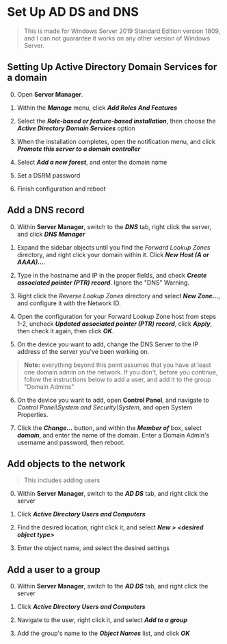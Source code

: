 <!--
SPDX-FileCopyrightText: 2020 - 2023 Eli Array Minkoff

SPDX-License-Identifier: MIT
-->

# Set Up AD DS and DNS

> This is made for Windows Server 2019 Standard Edition version 1809, and I can not guarantee it works on any other version of Windows Server.

## Setting Up Active Directory Domain Services for a domain

0. Open **Server Manager**.

1. Within the ***Manage*** menu, click ***Add Roles And Features***

2. Select the ***Role-based or feature-based installation***, then choose the ***Active Directory Domain Services*** option

3. When the installation completes, open the notification menu, and click ***Promote this server to a domain controller***

4. Select ***Add a new forest***, and enter the domain name

5. Set a DSRM password

6. Finish configuration and reboot

## Add a DNS record

0. Within **Server Manager**, switch to the ***DNS*** tab, right click the server, and click ***DNS Manager***

1. Expand the sidebar objects until you find the *Forward Lookup Zones* directory, and right click your domain within it. Click ***New Host (A or AAAA)...***.

2. Type in the hostname and IP in the proper fields, and check ***Create associated pointer (PTR) record***. Ignore the "DNS" Warning.

3. Right click the *Reverse Lookup Zones* directory and select ***New Zone...***, and configure it with the Network ID.

4. Open the configuration for your Forward Lookup Zone host from steps 1-2, uncheck ***Updated associated pointer (PTR) record***, click ***Apply***, then check it again, then click ***OK***.

5. On the device you want to add, change the DNS Server to the IP address of the server you've been working on.

> **Note:** everything beyond this point assumes that you have at least one domain admin on the network. If you don't, before you continue, follow the instructions below to add a user, and add it to the group "Domain Admins"

6. On the device you want to add, open **Control Panel**, and navigate to *Control Panel\System and Security\System*, and open System Properties. 

7. Click the ***Change...*** button, and within the ***Member of*** box, select ***domain***, and enter the name of the domain. Enter a Domain Admin's username and password, then reboot.

## Add objects to the network

> This includes adding users

0. Within **Server Manager**, switch to the ***AD DS*** tab, and right click the server

1. Click ***Active Directory Users and Computers***

2. Find the desired location, right click it, and select ***New > \<desired object type>***

3. Enter the object name, and select the desired settings

## Add a user to a group

0. Within **Server Manager**, switch to the ***AD DS*** tab, and right click the server

1. Click ***Active Directory Users and Computers***

2. Navigate to the user, right click it, and select ***Add to a group***

3. Add the group's name to the ***Object Names*** list, and click ***OK***
